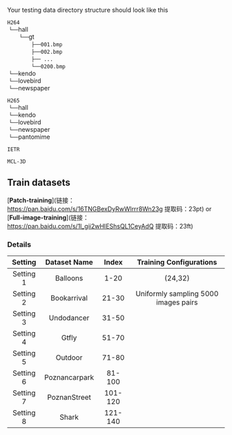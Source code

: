 Your testing data directory structure should look like this 

`H264` <br/>
&nbsp;`└──`hall <br/>
&emsp;&emsp;`└──`gt <br/>
&emsp;&emsp;&emsp;&emsp;`├──001.bmp` <br/>
&emsp;&emsp;&emsp;&emsp;`├──002.bmp` <br/>
&emsp;&emsp;&emsp;&emsp;`├── ...    ` <br/>
&emsp;&emsp;&emsp;&emsp;`└──0200.bmp` <br/>
&nbsp;`└──`kendo <br/>
&nbsp;`└──`lovebird <br/>
&nbsp;`└──`newspaper <br/>

`H265` <br/>
&nbsp;`└──`hall <br/>
&nbsp;`└──`kendo <br/>
&nbsp;`└──`lovebird <br/>
&nbsp;`└──`newspaper <br/>
&nbsp;`└──`pantomime <br/>
  
`IETR` <br/>

`MCL-3D` <br/>

## Train datasets
[**Patch-training**](链接：https://pan.baidu.com/s/16TNGBexDyRwWlrrr8Wn23g 
提取码：23pt) or [**Full-image-training**](链接：https://pan.baidu.com/s/1l_gii2wHIEShsQL1CeyAdQ 
提取码：23ft)    
  
### Details
| Setting   | Dataset Name          | Index                          | Training Configurations  |
| :---------: | :----------------------: | :----------------------------------: | :---------------------------------------------------: |
| Setting 1 | Balloons              | 1-20 | (24,32)               |
| Setting 2 | Bookarrival           | 21-30    | Uniformly sampling 5000 images pairs                |
| Setting 3 | Undodancer            | 31-50            |             |
| Setting 4 | Gtfly                 | 51-70            |             
| Setting 5 | Outdoor               | 71-80            |             |
| Setting 6 | Poznancarpark         | 81-100            |             |
| Setting 7 | PoznanStreet          | 101-120            |             |
| Setting 8 | Shark                 | 121-140            |             |
